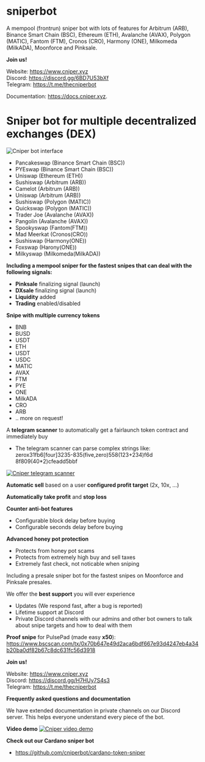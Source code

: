 # sniperbot
A mempool (frontrun) sniper bot with lots of features for Arbitrum (ARB), Binance Smart Chain (BSC), Ethereum (ETH), Avalanche (AVAX), Polygon (MATIC), Fantom (FTM), Cronos (CRO), Harmony (ONE), Milkomeda (MilkADA), Moonforce and Pinksale.

**Join us!**

Website: https://www.cniper.xyz<br />
Discord: https://discord.gg/6BD7U53bXf<br />
Telegram: https://t.me/thecniperbot<br />

Documentation: <a href=" https://docs.cniper.xyz" target="_blank">https://docs.cniper.xyz</a>.

# Sniper bot for multiple decentralized exchanges (DEX)

![Cniper bot interface](https://www.cniper.xyz/wp-content/uploads/2023/05/cniper-v1.9.png "sniper bot interface")

* Pancakeswap (Binance Smart Chain (BSC))
* PYEswap (Binance Smart Chain (BSC))
* Uniswap (Ethereum (ETH))
* Sushiswap (Arbitrum (ARB))
* Camelot (Arbitrum (ARB))
* Uniswap (Arbitrum (ARB))
* Sushiswap (Polygon (MATIC))
* Quickswap (Polygon (MATIC))
* Trader Joe (Avalanche (AVAX))
* Pangolin (Avalanche (AVAX))
* Spookyswap (Fantom(FTM))
* Mad Meerkat (Cronos(CRO))
* Sushiswap (Harmony(ONE))
* Foxswap (Harony(ONE))
* Milkyswap (Milkomeda(MilkADA))

**Including a mempool sniper for the fastest snipes that can deal with the following signals:**

* **Pinksale** finalizing signal (launch)
* **DXsale** finalizing signal (launch)
* **Liquidity** added
* **Trading** enabled/disabled

**Snipe with multiple currency tokens**

* BNB
* BUSD
* USDT
* ETH
* USDT
* USDC
* MATIC
* AVAX
* FTM
* PYE
* ONE
* MilkADA
* CRO
* ARB
* .. more on request!

A **telegram scanner** to automatically get a fairlaunch token contract and immediately buy
* The telegram scanner can parse complex strings like: zerox31fb6[four]3235-835(five,zero)558(123+234)f6d 8f809(40*2)cfeadd5bbf

[![Cniper telegram scanner](https://www.cniper.xyz/wp-content/uploads/2023/04/telegram-scanner-screenshot.png)](https://www.cniper.xyz/wp-content/uploads/2023/04/telegram-scanner-parsing.gif)

**Automatic sell** based on a user **configured profit target** (2x, 10x, …)

**Automatically take profit** and **stop loss**

**Counter anti-bot features**

* Configurable block delay before buying
* Configurable seconds delay before buying

**Advanced honey pot protection**
* Protects from honey pot scams
* Protects from extremely high buy and sell taxes
* Extremely fast check, not noticable when sniping

Including a presale sniper bot for the fastest snipes on Moonforce and Pinksale presales.

We offer the **best support** you will ever experience
* Updates (We respond fast, after a bug is reported)
* Lifetime support at Discord
* Private Discord channels with our admins and other bot owners to talk about snipe targets and how to deal with them

**Proof snipe** for PulsePad (made easy **x50**): https://www.bscscan.com/tx/0x70b647e49d2aca6bdf667e93d4247eb4a34b20ba0df82b67c8dc631fc56d3918

**Join us!**

Website: https://www.cniper.xyz<br />
Discord: https://discord.gg/H7HUy7S4s3<br />
Telegram: https://t.me/thecniperbot<br />

**Frequently asked questions and documentation**

We have extended documentation in private channels on our Discord server. This helps everyone understand every piece of the bot.

**Video demo**
[![Cniper video demo](https://user-images.githubusercontent.com/96018038/145722500-53f18bf4-ba4d-4525-96ea-6c21c2984105.png)](https://www.youtube.com/watch?v=wVBoqnkCXyk)

**Check out our Cardano sniper bot**
- https://github.com/cniperbot/cardano-token-sniper

